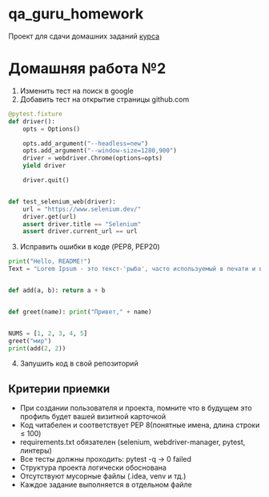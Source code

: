# qa_guru_homework

Проект для сдачи домашних заданий [курса](https://qa.guru/python)

# Домашняя работа №2
1. Изменить тест на поиск в google
2. Добавить тест на открытие страницы github.com

```python
@pytest.fixture
def driver():
    opts = Options()

    opts.add_argument("--headless=new")
    opts.add_argument("--window-size=1280,900")
    driver = webdriver.Chrome(options=opts)
    yield driver

    driver.quit()


def test_selenium_web(driver):
    url = "https://www.selenium.dev/"
    driver.get(url)
    assert driver.title == "Selenium"
    assert driver.current_url == url
```

3. Исправить ошибки в коде (PEP8, PEP20)
```python
print("Hello, README!")
Text = "Lorem Ipsum - это текст-'рыба', часто используемый в печати и вэб-дизайне. Lorem Ipsum является стандартной рыбой для текстов на латинице с начала XVI века. В то время некий безымянный печатник создал большую коллекцию размеров и форм шрифтов, используя Lorem Ipsum для распечатки образцов. Lorem Ipsum не только успешно пережил без заметных изменений пять веков, но и перешагнул в электронный дизайн. Его популяризации в новое время послужили публикация листов Letraset с образцами Lorem Ipsum в 60-х годах и, в более недавнее время, программы электронной вёрстки типа Aldus PageMaker, в шаблонах которых используется Lorem Ipsum."


def add(a, b): return a + b


def greet(name): print("Привет," + name)


NUMS = [1, 2, 3, 4, 5]
greet("мир")
print(add(2, 2))
```
4. Запушить код в свой репозиторий

## Критерии приемки

* При создании пользователя и проекта, помните что в будущем это профиль будет вашей визитной карточкой 
* Код читабелен и соответствует PEP 8(понятные имена, длина строки ≤ 100)
* requirements.txt обязателен (selenium, webdriver-manager, pytest, линтеры)
* Все тесты должны проходить: pytest -q → 0 failed
* Структура проекта логически обоснована
* Отсутствуют мусорные файлы (.idea, venv и тд.)
* Каждое задание выполняется в отдельном файле